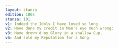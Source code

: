 ```yaml
---
layout: stanza
edition: 1868
stanza: 101
v1: Indeed the Idols I have loved so long
v2: Have done my credit in Men's eye much wrong:
v3: Have drown'd my Glory in a shallow Cup,
v4: And sold my Reputation for a Song.
---
```

